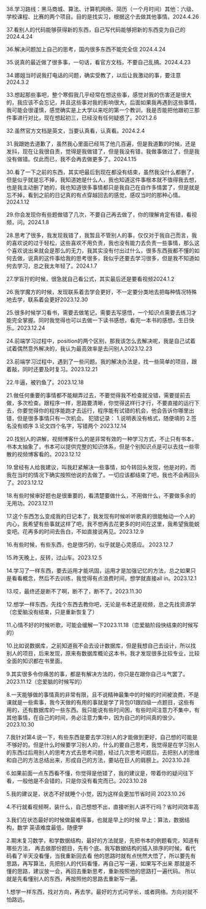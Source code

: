 38.学习路线：黑马商城、算法、计算机网络、简历（一个月时间）其他：六级、学校课程、比赛的两个项目。目的是找实习，根据这个去做其他事情。2024.4.26

37.看别人的代码能够获得新的东西，自己写代码能够把新的东西变为自己的 2024.4.24

36.解决问题加上自己的思考，国内很多东西不能完全信 2024.4.24

35.说真的最近做了很多事，一句话，看官方文档，不要自己乱搞。2024.4.23

34.娜姐当时说我打电话的问题，确实受教了，以后让我激动的事，要注意2024.3.2

33.想起那些事吧，整个寒假我几乎经常在想这些事，感觉对我的伤害还是很大的，我应该不会忘记，并且这些事对我的影响很大，后面如果我再遇到这些事情，我可能会很谨慎，感觉确实是上大学以来吃的第一个教训，我是否能把他跟初三那件事进行对比，现在想起初三，已经没有任何疑惑了。2021.2.6

32.虽然官方文档是英文，当要认真看，认真看。2024.2.4

31.我跟她去道歉了，虽然我心里面已经骂了他几百遍，但是我道歉的时候，还是发抖，现在让我很自责，觉得是我做错了，但是我没有错，我做事做过了，但是我没有做错。仅此而已，我不会再去做更多了。2024.1.15

30.看了一下之前的东西，其实吧最后到现在都没有结束，虽然我没什么都删了，但是似乎就是忘不掉，我知道她是什么人，我也知道这件事根本就不值得我去想，也是我主动删了她的，我也知道很多事情都只是我自己在自作多情罢了，但是就是忘不掉，看到之前的日记真的有点穿越回去的感觉，感叹当时的那种心情。2024.1.12

29.你会发现你有些题做错了几次，不要自己再去做了，你的理解肯定有错，看视频，问。2024.1.8

28.思考了很多，我发现我错了，我暂且不管别人的事，仅仅对于我自己而言，我的喜欢说的过于轻松，这些喜欢不用负责，我也没有能力去负责一些事情，那么这个喜欢说出来就会是那么的无力，我其实没有付出过什么，很多东西我都不懂的如何去做，说真的这件事给我的思考很多，我似乎还要去学习很多，但是我不知道如何去学习，总之我太年轻了。2024.1.7

27.学盲拧的时候，很急就自己看公式，其实最后还是要看视频2024.1.2

26.我学魔方的时候，发现联系着去学会更好，不一定要分类地去把每种情况特殊地去学，联系着会更好2023.12.30

25.很多时候学习看书，需要去做笔记，需要去写感悟，一个知识点需要去练习才能完全掌握。同时我觉得也可以去做一下读书感想，看完一本书的感想。生日快乐。2023.12.24

24.前端学习过程中，position的两个区别，那我该怎么去解决呢，我是自己试着试着偶然意外解决的，我认为最高效率是去问别人2023.12.23

23.前端学习过程中，遇到了一些问题。我的解决办法是，找一些简单的项目，跟着敲，同时还要及时复习。2023.12.21

22.牛逼，被钓鱼了。2023.12.18

21.做任何重要的事情都不能糊弄过去，不要觉得我不检查就没错，需要提前去做，多次检查。跟程序一样，思路要清晰，你觉得这样行才行，不要直接的运行下去，你要觉得你的程序能跑才去运行，程序能有试错的机会，他会告诉你哪里出错，但是很多事情只有一次机会。
犯错记录：
1.说明表没有格式，随便填的
2.签名没有顺序
3.论文四个名字，写错两个
2023.12.14

20.找别人的讲解，视频博客什么的是非常有效的一种学习方式，不止只有书本，书本太抽象了，书本可以提供完整的知识体系，但是个别知识点是可以去找一些零散的视频博客看的。2023.12.12

19.曾经有人给我建议，叫我赶紧解决一些事情，如今转回头发现，他是对的，而我在当时的情况下确实按照他说的去做了。一切应该都结束了吧，我也不会再回头了。2023.12.12

18.有些时候审好题也是很重要的，看清楚要做什么，不用做什么，不要做多余的无用功。2023.12.11

17.这个东西怎么变成我的日记本了，我发现有时候听听歌真的很能触动一个人的内心，我希望有些事就这样了吧，我不想再去花更多的时间在这里，我希望我能蜕变吧。花再多的时间去告白，不如直接说再见。2023.12.9

16.有些时候，有些东西，也是很巧的，似乎就是心灵感应。 2023.12.7

15.昨天晚上，反转，过山车。2023.12.5

14.学习了一样东西，要去运用才能巩固，运用才是加强记忆的方法，总之如果只是看看概念，然后不去训练，我觉得有点浪费时间，想学就直接all in。2023.12.1

13.哎，最终还是断不了啊，断不了，断不了。2023.11.30

12.想学一样东西，先找个东西去教你吧，无论是书本还是视频，总之先找资源学（恋爱脑没有结束，只是重新恢复了）

11.心情不好的时候听歌，可能会缓解一下2023.11.18（恋爱脑阶段快结束的时候写的）

10.比如说数据库，之前知道我不会去设计数据库，但是我想自己去设计，所以找别人的项目，后来发现，原来有数据库概论这本书，我才发现很多比较专业，比较全面的知识都在书里面。

9.其实很多令你痛苦的事，都是有解决方法的，你只是在跟你自己斗气罢了。2023.11.12（恋爱脑的时候写的）

8.一天能够做的事情真的非常有限，且不说精神最集中的时候的时间被浪费，不是课就是一些索事，我今天做的有用的事就是学了背包01跟四级一点题目，这些有用的，还有数据库的一些东西。我只能说有些时间困，有些时间注意力不集中，有其他事情，在自己的时间，务必注意力集中，因为自己的时间真的很少。2023.10.30

7.我针对第4.说一下，有些东西是要去学习别人的才能做到更好，自己想的可能是不够好的。但是什么时候要学习别人的，什么的要自己思考，我觉得是在学习别人的东西过后用别人的思考方式去思考问题，经过几次思考问题后，去把别人的思维和自己的方法总结出来，形成自己的方法，要站在巨人的肩膀上。2023.10.28

6.如果前面一点东西看不懂，你觉得是他错了，我的建议是，带着你的疑问往下看，一般他是不会错的，只是你没有看完而已。2023.10.28

5.我的建议是，状态不好就睡个小觉，因为这样会更加节省时间   2023.10.26

4.不行就看视频啊，装什么，自己想想不出，直接听别人讲不行吗？省时间效率高

3.我们在状态最好的时候做最难得事，也就是早上的时候
早上：算法，数据结构，数学
英语难度最低，随便学

2.期末复习数学，和学数据结构，最好的方法就是，先把书本的例题看完，知道有哪些方法，
再去做那份题目，先有个底。我写数据结构的插入排序的时候，看代码看了半天没看懂，当我重新回去看
他的思路时就有点恍然大悟了，所以要先有思路，再写算法，先把别人的代码看懂，再自己写一遍，如果写不出来
那就是不懂的思路，建议放一会，再回去重新思考，重新按照他的思路打一遍代码。
所以就是先看懂别人的东西，再按照他的思路去重新写一遍。

1.想学一样东西，找对方向，再去学。最好的方式问学长，或者网络。方向对就不怕路远。